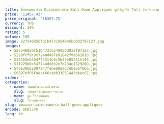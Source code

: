 ```yaml
---
title: ที่กําหนดเองสีดํา Quinceanera Ball Gown Appliques ลูกไม้ลูกปัด Tull วันเกิดหวาน 16 ชุด Vestidos De 15
price: '11457.43'
price_original: '16367.75'
currency: THB
discount: 30%
rating: 5
volume: 100
image: S2754085bfb1b473cb54045bd032f87127.jpg
images:
  - S2754085bfb1b473cb54045bd032f87127.jpg
  - S228fcf9c8c724ad497e81842fda661610.jpg
  - S381b5eb404774311b0c5b37e85251e143.jpg
  - S1f225b0e547744dd8e2e7d234e132920Q.jpg
  - S7b630bb2097a47febe99aad7ebe55f6bo.jpg
  - S0697af06faec466cabb33851443deac8Z.jpg
video: ''
categories:
  - name: งานแต่งงานและกิจกรรม
    slug: งานแต-งงานและก-จกรรม
  - name: ชุด โอกาสพิเศษ
    slug: โอกาสพ-เศษ
slug: าหนดเองส-quinceanera-ball-gown-appliques
encode: okWl5PK
lang: th
---
```

  